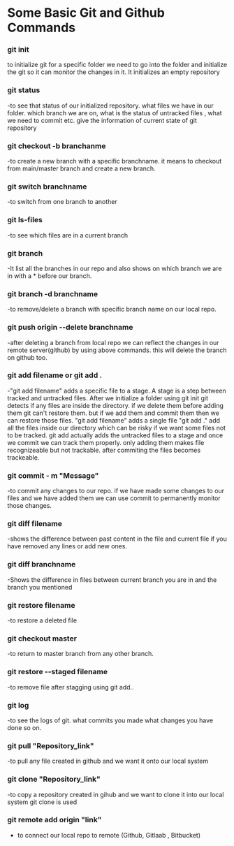 # Some Basic Git and Github Commands

### git init
to initialize git for a specific folder we need to go into the folder and initialize the git so it can monitor the changes in it. It initializes an empty repository

### git status
-to see that status of our initialized repository. what files we have in our folder. which branch we are on, what is the status of untracked files , what we need to commit etc. give the information of current state of git repository

### git checkout -b branchanme
-to create a new branch with a specific branchname. it means to checkout from main/master branch and create a new branch.

### git switch branchname
-to switch from one branch to another

### git ls-files
-to see which files are in a current branch

### git branch
-It list all the branches in our repo and also shows on which branch we are in with a * before our branch.

### git branch -d branchname
-to remove/delete a branch with specific branch name on our local repo.

### git push origin --delete branchname
-after deleting a branch from local repo we can reflect the changes in our remote server(github) by using above commands. this will delete the branch on github too.

### git add filename or git add .
-"git add filename" adds a specific file to a stage. A stage is a step between tracked and untracked files. After we initialize a folder using git init git detects if any files are inside the directory. if we delete them before adding them git can't restore them. but if we add them and commit them then we can restore those files. "git add filename" adds a single file "git add ." add all the files inside our directory which can be risky if we want some files not to be tracked. git add actually adds the untracked files to a stage and once we commit we can track them properly. only adding them makes file recognizeable but not trackable. after commiting the files becomes trackeable.

### git commit - m "Message"
-to commit any changes to our repo. if we have made some changes to our files and we have added them we can use commit to permanently monitor those changes.

### git diff filename
-shows the difference between past content in the file and current file if you have removed any lines or add new ones.

### git diff branchname 
-Shows the difference in files between current branch you are in and the branch you mentioned

### git restore filename 
-to restore a deleted file

### git checkout master
-to return to master branch from any other branch.

### git restore --staged filename
-to remove file after stagging using git add..

### git log
-to see the logs of git. what commits you made what changes you have done so on.

### git pull "Repository_link"
-to pull any file created in github and we want it onto our local system

### git clone "Repository_link"
-to copy a repository created in gihub and we want to clone it into our local system git clone is used

### git remote add origin "link"
- to connect our local repo to remote (Github, Gitlaab , Bitbucket)
